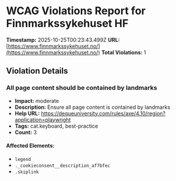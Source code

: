 # WCAG Violations Report for Finnmarkssykehuset HF

**Timestamp:** 2025-10-25T00:23:43.499Z
**URL:** [https://www.finnmarkssykehuset.no/](https://www.finnmarkssykehuset.no/)
**Total Violations:** 1

## Violation Details

### All page content should be contained by landmarks

- **Impact:** moderate
- **Description:** Ensure all page content is contained by landmarks
- **Help URL:** https://dequeuniversity.com/rules/axe/4.10/region?application=playwright
- **Tags:** cat.keyboard, best-practice
- **Count:** 3

#### Affected Elements:

- `legend`
- `._cookieconsent__description_af7bfec`
- `.skiplink`
